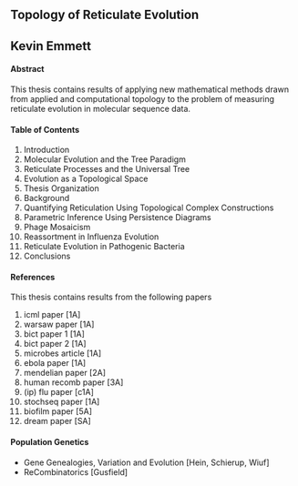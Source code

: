 ## Topology of Reticulate Evolution
## Kevin Emmett

#### Abstract

This thesis contains results of applying new mathematical methods drawn from applied and computational topology to the problem of measuring reticulate evolution in molecular sequence data.

#### Table of Contents

1. Introduction
  1. Molecular Evolution and the Tree Paradigm
  2. Reticulate Processes and the Universal Tree
  3. Evolution as a Topological Space
  4. Thesis Organization
2. Background
3. Quantifying Reticulation Using Topological Complex Constructions
4. Parametric Inference Using Persistence Diagrams
5. Phage Mosaicism
6. Reassortment in Influenza Evolution
7. Reticulate Evolution in Pathogenic Bacteria
8. Conclusions

#### References

This thesis contains results from the following papers

1. icml paper [1A]
2. warsaw paper [1A]
3. bict paper 1 [1A]
4. bict paper 2 [1A]
5. microbes article [1A]
6. ebola paper [1A]
7. mendelian paper [2A]
8. human recomb paper [3A]
9. (ip) flu paper [c1A]
10. stochseq paper [1A]
11. biofilm paper [5A]
12. dream paper [SA]


#### Population Genetics

* Gene Genealogies, Variation and Evolution [Hein, Schierup, Wiuf]
* ReCombinatorics [Gusfield]